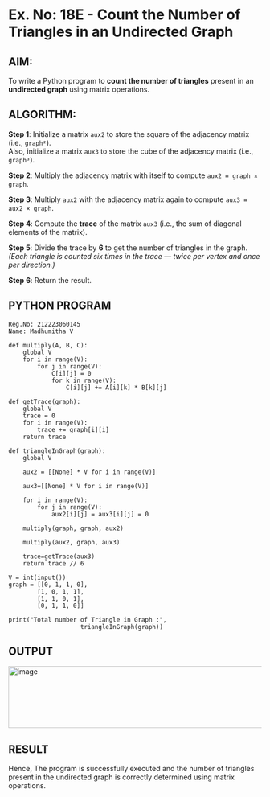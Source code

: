 # Ex. No: 18E - Count the Number of Triangles in an Undirected Graph

## AIM:
To write a Python program to **count the number of triangles** present in an **undirected graph** using matrix operations.

## ALGORITHM:

**Step 1**: Initialize a matrix `aux2` to store the square of the adjacency matrix (i.e., `graph²`).  
Also, initialize a matrix `aux3` to store the cube of the adjacency matrix (i.e., `graph³`).

**Step 2**: Multiply the adjacency matrix with itself to compute `aux2 = graph × graph`.

**Step 3**: Multiply `aux2` with the adjacency matrix again to compute `aux3 = aux2 × graph`.

**Step 4**: Compute the **trace** of the matrix `aux3` (i.e., the sum of diagonal elements of the matrix).

**Step 5**: Divide the trace by **6** to get the number of triangles in the graph.  
*(Each triangle is counted six times in the trace — twice per vertex and once per direction.)*

**Step 6**: Return the result.

## PYTHON PROGRAM

```
Reg.No: 212223060145
Name: Madhumitha V

def multiply(A, B, C):
	global V
	for i in range(V):
		for j in range(V):
			C[i][j] = 0
			for k in range(V):
				C[i][j] += A[i][k] * B[k][j]

def getTrace(graph):
	global V
	trace = 0
	for i in range(V):
		trace += graph[i][i]
	return trace

def triangleInGraph(graph):
	global V

	aux2 = [[None] * V for i in range(V)]
	
	aux3=[[None] * V for i in range(V)]

	for i in range(V):
		for j in range(V):
			aux2[i][j] = aux3[i][j] = 0

	multiply(graph, graph, aux2)

	multiply(aux2, graph, aux3)

	trace=getTrace(aux3)
	return trace // 6

V = int(input())
graph = [[0, 1, 1, 0],
		[1, 0, 1, 1],
		[1, 1, 0, 1],
		[0, 1, 1, 0]]

print("Total number of Triangle in Graph :",
					triangleInGraph(graph))
```

## OUTPUT
<img width="776" height="123" alt="image" src="https://github.com/user-attachments/assets/3ace16ba-4887-473f-ac13-6f0a4d6eaee6" />

## RESULT
Hence, The program is successfully executed and the number of triangles present in the undirected graph is correctly determined using matrix operations.
